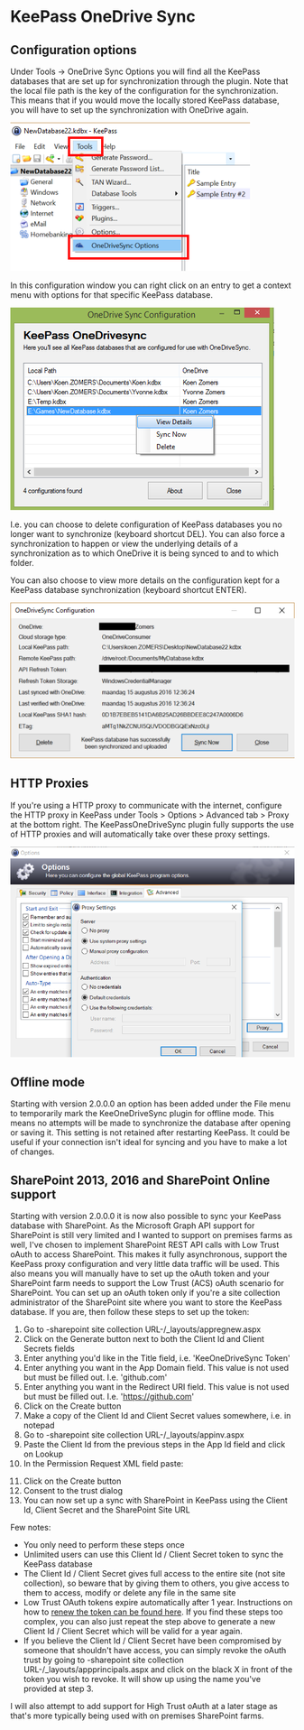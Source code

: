 # KeePass OneDrive Sync

## Configuration options

Under Tools -> OneDrive Sync Options you will find all the KeePass databases that are set up for synchronization through the plugin. Note that the local file path is the key of the configuration for the synchronization. This means that if you would move the locally stored KeePass database, you will have to set up the synchronization with OneDrive again.

![](./Screenshots/KeePassOneDriveSyncOptions.png)

In this configuration window you can right click on an entry to get a context menu with options for that specific KeePass database.

![](./Screenshots/ConfigurationsContextMenu.png)

I.e. you can choose to delete configuration of KeePass databases you no longer want to synchronize (keyboard shortcut DEL). You can also force a synchronization to happen or view the underlying details of a synchronization as to which OneDrive it is being synced to and to which folder.

You can also choose to view more details on the configuration kept for a KeePass database synchronization (keyboard shortcut ENTER).

![](./Screenshots/ConfigurationDetails.png)

## HTTP Proxies

If you're using a HTTP proxy to communicate with the internet, configure the HTTP proxy in KeePass under Tools > Options > Advanced tab > Proxy at the bottom right. The KeePassOneDriveSync plugin fully supports the use of HTTP proxies and will automatically take over these proxy settings.

![](./Screenshots/KeePassProxyOptions.png)

## Offline mode

Starting with version 2.0.0.0 an option has been added under the File menu to temporarily mark the KeeOneDriveSync plugin for offline mode. This means no attempts will be made to synchronize the database after opening or saving it. This setting is not retained after restarting KeePass. It could be useful if your connection isn't ideal for syncing and you have to make a lot of changes.

## SharePoint 2013, 2016 and SharePoint Online support

Starting with version 2.0.0.0 it is now also possible to sync your KeePass database with SharePoint. As the Microsoft Graph API support for SharePoint is still very limited and I wanted to support on premises farms as well, I've chosen to implement SharePoint REST API calls with Low Trust oAuth to access SharePoint. This makes it fully asynchronous, support the KeePass proxy configuration and very little data traffic will be used. This also means you will manually have to set up the oAuth token and your SharePoint farm needs to support the Low Trust (ACS) oAuth scenario for SharePoint. You can set up an oAuth token only if you're a site collection administrator of the SharePoint site where you want to store the KeePass database. If you are, then follow these steps to set up the token:

1. Go to -sharepoint site collection URL-/_layouts/appregnew.aspx
2. Click on the Generate button next to both the Client Id and Client Secrets fields
3. Enter anything you'd like in the Title field, i.e. 'KeeOneDriveSync Token'
4. Enter anything you want in the App Domain field. This value is not used but must be filled out. I.e. 'github.com'
5. Enter anything you want in the Redirect URI field. This value is not used but must be filled out. I.e. 'https://github.com'
6. Click on the Create button
7. Make a copy of the Client Id and Client Secret values somewhere, i.e. in notepad
8. Go to -sharepoint site collection URL-/_layouts/appinv.aspx
9. Paste the Client Id from the previous steps in the App Id field and click on Lookup
10. In the Permission Request XML field paste:

  <AppPermissionRequests AllowAppOnlyPolicy="true">
    <AppPermissionRequest Scope="http://sharepoint/content/sitecollection/web" Right="FullControl" />
  </AppPermissionRequests>

11. Click on the Create button
12. Consent to the trust dialog
13. You can now set up a sync with SharePoint in KeePass using the Client Id, Client Secret and the SharePoint Site URL

Few notes:
- You only need to perform these steps once
- Unlimited users can use this Client Id  / Client Secret token to sync the KeePass database
- The Client Id / Client Secret gives full access to the entire site (not site collection), so beware that by giving them to others, you give access to them to access, modify or delete any file in the same site
- Low Trust OAuth tokens expire automatically after 1 year. Instructions on how to [renew the token can be found here](https://docs.microsoft.com/en-us/sharepoint/dev/sp-add-ins/replace-an-expiring-client-secret-in-a-sharepoint-add-in). If you find these steps too complex, you can also just repeat the step above to generate a new Client Id / Client Secret which will be valid for a year again.
- If you believe the Client Id / Client Secret have been compromised by someone that shouldn't have access, you can simply revoke the oAuth trust by going to -sharepoint site collection URL-/_layouts/appprincipals.aspx and click on the black X in front of the token you wish to revoke. It will show up using the name you've provided at step 3.

I will also attempt to add support for High Trust oAuth at a later stage as that's more typically being used with on premises SharePoint farms.